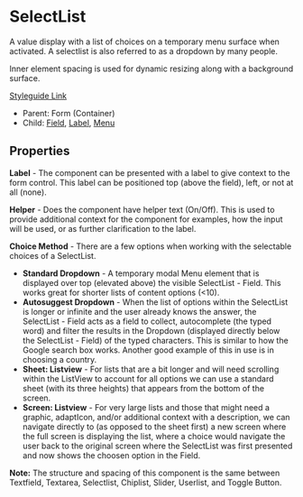 # SelectList

A value display with a list of choices on a temporary menu surface when activated. A selectlist is also referred to as a dropdown by many people.

Inner element spacing is used for dynamic resizing along with a background surface. 

[Styleguide Link](https://zpl.io/b6nGoKW)

- Parent: Form (Container)
- Child: [Field](https://github.com/able-app/docs/blob/2956b7cd57098e9f2c27ad3cb3ae8da4842dc0c0/controls/%CE%B5%20elements/field/field.md), [Label](https://github.com/able-app/docs/blob/2956b7cd57098e9f2c27ad3cb3ae8da4842dc0c0/controls/%CE%B5%20elements/label.md), [Menu](https://github.com/able-app/docs/blob/2956b7cd57098e9f2c27ad3cb3ae8da4842dc0c0/controls/components/menu.md)

## Properties

**Label** - The component can be presented with a label to give context to the form control.  This label can be positioned top (above the field), left, or not at all (none).

**Helper** - Does the component have helper text (On/Off). This is used to provide additional context for the component for examples, how the input will be used, or as further clarification to the label.

**Choice Method** - There are a few options when working with the selectable choices of a SelectList. 

- **Standard Dropdown** -  A temporary modal Menu element that is displayed over top (elevated above) the visible SelectList - Field. This works great for shorter lists of content options (<10).
- **Autosuggest Dropdown** - When the list of options within the SelectList is longer or infinite and the user already knows the answer, the SelectList - Field acts as a field to collect, autocomplete (the typed word) and filter the results in the Dropdown (displayed directly below the SelectList - Field) of the typed characters.  This is similar to how the Google search box works.  Another good example of this in use is in choosing a country.
- **Sheet: Listview** - For lists that are a bit longer and will need scrolling within the ListView to account for all options we can use a standard sheet (with its three heights) that appears from the bottom of the screen.
- **Screen: Listview** - For very large lists and those that might need a graphic, adaptIcon, and/or additional context with a description, we can navigate directly to (as opposed to the sheet first) a new screen where the full screen is displaying the list, where a choice would navigate the user back to the original screen where the SelectList was first presented and now shows the choosen option in the Field.

**Note:** The structure and spacing of this component is the same between Textfield, Textarea, Selectlist, Chiplist, Slider, Userlist, and Toggle Button.
